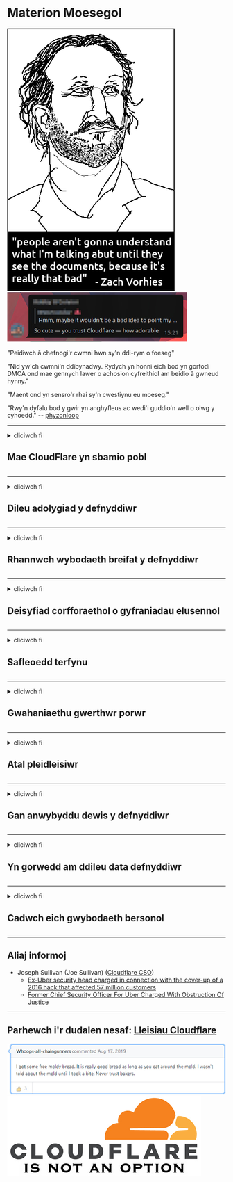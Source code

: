 # Materion Moesegol

![](../image/itsreallythatbad.jpg)
![](../image/telegram/c81238387627b4bfd3dcd60f56d41626.jpg)

"Peidiwch â chefnogi'r cwmni hwn sy'n ddi-rym o foeseg"

"Nid yw'ch cwmni'n ddibynadwy. Rydych yn honni eich bod yn gorfodi DMCA ond mae gennych lawer o achosion cyfreithiol am beidio â gwneud hynny."

"Maent ond yn sensro'r rhai sy'n cwestiynu eu moeseg."

"Rwy'n dyfalu bod y gwir yn anghyfleus ac wedi'i guddio'n well o olwg y cyhoedd."  -- [phyzonloop](https://twitter.com/phyzonloop)


---


<details>
<summary>cliciwch fi

## Mae CloudFlare yn sbamio pobl
</summary>


Mae Cloudflare yn anfon e-byst sbam at ddefnyddwyr nad ydynt yn ddefnyddwyr Cloudflare.

- Dim ond anfon e-byst at danysgrifwyr sydd wedi dewis ymuno
- Pan fydd y defnyddiwr yn dweud "stop", yna stopiwch anfon e-bost

Mae mor syml â hynny. Ond does dim ots gan Cloudflare.
Dywedodd Cloudflare y gall defnyddio eu gwasanaeth atal pob sbamiwr neu ymosodwr.
Sut allwn ni atal Cloudflare heb actifadu Cloudflare?


| 🖼 | 🖼 |
| --- | --- |
| ![](../image/cfspam01.jpg) | ![](../image/cfspam03.jpg) |
| ![](../image/cfspam02.jpg) | ![](../image/cfspambrittany.jpg)<br>![](../image/cfspamtwtr.jpg) |

</details>

---

<details>
<summary>cliciwch fi

## Dileu adolygiad y defnyddiwr
</summary>


Adolygiadau negyddol sensro Cloudflare.
Os ydych chi'n postio testun gwrth-Cloudflare ar Twitter, mae gennych gyfle i gael ateb gan weithiwr Cloudflare gyda neges "Na, nid yw".
Os byddwch yn postio adolygiad negyddol ar unrhyw safle adolygu, byddant yn ceisio ei sensro.


| 🖼 | 🖼 |
| --- | --- |
| ![](../image/cfcenrev_01.jpg)<br>![](../image/cfcenrev_02.jpg) | ![](../image/cfcenrev_03.jpg) |

</details>

---

<details>
<summary>cliciwch fi

## Rhannwch wybodaeth breifat y defnyddiwr
</summary>


Mae gan Cloudflare broblem aflonyddu enfawr.
Mae Cloudflare yn rhannu gwybodaeth bersonol am y rhai sy'n cwyno am wefannau a gynhelir.
Weithiau maen nhw'n gofyn i chi ddarparu'ch gwir ID.
Os nad ydych chi am gael eich aflonyddu, ymosod arnoch chi, swatio neu ladd, mae'n well ichi gadw draw o wefannau Cloudflared.


| 🖼 | 🖼 |
| --- | --- |
| ![](../image/cfdox_what.jpg) | ![](../image/cfdox_swat.jpg) |
| ![](../image/cfdox_kill.jpg) | ![](../image/cfdox_threat.jpg) |
| ![](../image/cfdox_dox.jpg) | ![](../image/cfdox_ex1.jpg)<br>![](../image/cfdox_ex2.jpg) |

</details>

---

<details>
<summary>cliciwch fi

## Deisyfiad corfforaethol o gyfraniadau elusennol
</summary>


Mae CloudFlare yn gofyn am gyfraniadau elusennol.
Mae'n warthus iawn y byddai corfforaeth Americanaidd yn gofyn am elusen ochr yn ochr â sefydliadau dielw sydd ag achosion da.
Os ydych chi'n hoffi blocio pobl neu wastraffu amser pobl eraill, efallai yr hoffech chi archebu rhai pitsas ar gyfer gweithwyr Cloudflare.


![](../image/cfdonate.jpg)

</details>

---

<details>
<summary>cliciwch fi

## Safleoedd terfynu
</summary>


Beth fyddwch chi'n ei wneud os bydd eich gwefan yn mynd i lawr yn sydyn?
Mae adroddiadau bod Cloudflare yn dileu cyfluniad defnyddiwr neu'n stopio gwasanaeth heb unrhyw rybudd, yn dawel.
Rydym yn awgrymu eich bod yn dod o hyd i ddarparwr gwell.

![](../image/cftmnt.jpg)

</details>

---

<details>
<summary>cliciwch fi

## Gwahaniaethu gwerthwr porwr
</summary>


Mae CloudFlare yn rhoi triniaeth ffafriol i'r rhai sy'n defnyddio Firefox wrth roi triniaeth elyniaethus i ddefnyddwyr Porwr nad yw'n Tor-Tor dros Tor.
Mae defnyddwyr Tor o bobl sy'n gwrthod gweithredu javascript di-rydd yn haeddiannol hefyd yn derbyn triniaeth elyniaethus.
Mae'r anghydraddoldeb mynediad hwn yn gam-drin niwtraliaeth rhwydwaith ac yn gamddefnydd o bŵer.

![](../image/browdifftbcx.gif)

- Chwith: Porwr Tor, Dde: Chrome. Yr un cyfeiriad IP.

![](../image/browserdiff.jpg)

- Chwith: Tor Browser Javascript Anabl, Galluogi Cwci
- Dde: Chrome Javascript Enabled, Cookie Disabled

![](../image/cfsiryoublocked.jpg)

- QuteBrowser (mân borwr) heb Tor (Clearnet IP)

| ***Porwr*** | ***Mynediad at driniaeth*** |
| --- | --- |
| Tor Browser (Javascript wedi'i alluogi) | caniateir mynediad |
| Firefox (Javascript wedi'i alluogi) | mynediad wedi'i ddiraddio |
| Chromium (Javascript wedi'i alluogi) | mynediad wedi'i ddiraddio |
| Chromium or Firefox (Javascript anabl) | mynediad wedi ei wrthod |
| Chromium or Firefox (Cwci yn anabl) | mynediad wedi ei wrthod |
| QuteBrowser | mynediad wedi ei wrthod |
| lynx | mynediad wedi ei wrthod |
| w3m | mynediad wedi ei wrthod |
| wget | mynediad wedi ei wrthod |


Beth am ddefnyddio botwm Sain i ddatrys her hawdd?

Oes, mae botwm sain, ond nid yw bob amser yn gweithio dros Tor.
Fe gewch y neges hon pan fyddwch chi'n ei chlicio:

```
Rhowch gynnig arall arni yn nes ymlaen
Efallai bod eich cyfrifiadur neu rwydwaith yn anfon ymholiadau awtomataidd.
Er mwyn amddiffyn ein defnyddwyr, ni allwn brosesu'ch cais ar hyn o bryd.
Am fwy o fanylion ewch i'n tudalen gymorth
```

</details>

---

<details>
<summary>cliciwch fi

## Atal pleidleisiwr
</summary>


Mae pleidleiswyr yn nhaleithiau'r UD yn cofrestru i bleidleisio yn y pen draw trwy wefan ysgrifennydd y wladwriaeth yn nhalaith eu preswylfa.
Mae swyddfeydd ysgrifennydd gwladol a reolir gan Weriniaethwyr yn cymryd rhan mewn atal pleidleiswyr trwy ddirprwyo gwefan ysgrifennydd y wladwriaeth trwy Cloudflare.
Mae triniaeth elyniaethus Cloudflare o ddefnyddwyr Tor, ei safle MITM fel pwynt gwyliadwriaeth byd-eang canolog, a'i rôl niweidiol yn gyffredinol yn gwneud darpar bleidleiswyr yn amharod i gofrestru.
Mae rhyddfrydwyr yn arbennig yn tueddu i gofleidio preifatrwydd.
Mae ffurflenni cofrestru pleidleiswyr yn casglu gwybodaeth sensitif am ogwydd gwleidyddol pleidleisiwr, cyfeiriad corfforol personol, rhif nawdd cymdeithasol, a dyddiad geni.
Mae'r rhan fwyaf o daleithiau ond yn sicrhau bod is-set o'r wybodaeth honno ar gael i'r cyhoedd, ond mae Cloudflare yn gweld yr holl wybodaeth honno pan fydd rhywun yn cofrestru i bleidleisio.

Sylwch nad yw cofrestru papur yn osgoi Cloudflare oherwydd bydd ysgrifennydd gweithwyr staff mewnbynnu data'r wladwriaeth yn debygol o ddefnyddio gwefan Cloudflare i fewnbynnu'r data.

| 🖼 | 🖼 |
| --- | --- |
| ![](../image/cfvotm_01.jpg) | ![](../image/cfvotm_02.jpg) |

- Mae Change.org yn wefan enwog ar gyfer casglu pleidleisiau a gweithredu.
“mae pobl ym mhobman yn cychwyn ymgyrchoedd, yn annog cefnogwyr, ac yn gweithio gyda'r rhai sy'n gwneud penderfyniadau i yrru atebion.”
Yn anffodus, ni all llawer o bobl weld change.org o gwbl oherwydd hidlydd ymosodol Cloudflare.
Maent yn cael eu rhwystro rhag llofnodi'r ddeiseb, gan eu heithrio rhag proses ddemocrataidd.
Mae defnyddio platfform arall heb gymylau fel OpenPetition yn helpu i ddatrys y broblem.

| 🖼 | 🖼 |
| --- | --- |
| ![](../image/changeorgasn.jpg) | ![](../image/changeorgtor.jpg) |

- Mae "Athenian Project" Cloudflare yn cynnig amddiffyniad ar lefel menter am ddim i wefannau etholiadau gwladol a lleol.
Dywedon nhw "gall eu hetholwyr gael gafael ar wybodaeth etholiad a chofrestru pleidleiswyr" ond mae hyn yn gelwydd oherwydd nid yw llawer o bobl yn gallu pori'r wefan o gwbl.

</details>

---

<details>
<summary>cliciwch fi

## Gan anwybyddu dewis y defnyddiwr
</summary>


Os ydych chi'n optio allan o rywbeth, rydych chi'n disgwyl na fyddwch chi'n derbyn unrhyw e-bost amdano.
Mae Cloudflare yn anwybyddu dewis y defnyddiwr ac yn rhannu data â chorfforaethau trydydd parti heb gydsyniad y cwsmer.
Os ydych chi'n defnyddio eu cynllun rhad ac am ddim, weithiau maen nhw'n anfon e-bost atoch yn gofyn am brynu tanysgrifiad misol.

![](../image/cfviopl_tp.jpg)

</details>

---

<details>
<summary>cliciwch fi

## Yn gorwedd am ddileu data defnyddiwr
</summary>


Yn ôl blog y cwsmer cyn-gymylog hwn, mae Cloudflare yn dweud celwydd am ddileu cyfrifon.
Y dyddiau hyn, mae llawer o gwmnïau'n cadw'ch data ar ôl i chi gau neu dynnu'ch cyfrif.
Mae'r rhan fwyaf o gwmnïau da yn sôn amdano yn eu polisi preifatrwydd.
Cloudflare? Na.

```
2019-08-05 Anfonodd CloudFlare gadarnhad ataf eu bod wedi dileu fy nghyfrif.
2019-10-02 Derbyniais e-bost gan CloudFlare "oherwydd fy mod i'n gwsmer"
```

Nid oedd Cloudflare yn gwybod am y gair "remove".
Os caiff ei ddileu mewn gwirionedd, pam cafodd y cyn-gwsmer hwn e-bost?
Soniodd hefyd nad yw polisi preifatrwydd Cloudflare yn sôn amdano.

```
Nid yw eu polisi preifatrwydd newydd yn crybwyll cadw data am flwyddyn.
```

![](../image/cfviopl_notdel.jpg)

Sut allwch chi ymddiried yn Cloudflare os yw eu polisi preifatrwydd yn LIE?

</details>

---

<details>
<summary>cliciwch fi

## Cadwch eich gwybodaeth bersonol
</summary>


Mae dileu cyfrif Cloudflare yn lefel galed.

```
Cyflwyno tocyn cymorth gan ddefnyddio'r categori "Cyfrif",
a gofyn am ddileu cyfrif yn y corff negeseuon.
Rhaid i chi beidio â chael unrhyw barthau na chardiau credyd ynghlwm â'ch cyfrif cyn gofyn am gael eu dileu.
```

Byddwch yn derbyn yr e-bost cadarnhau hwn.

![](../image/cf_deleteandkeep.jpg)

"Rydym wedi dechrau prosesu'ch cais dileu" ond "Byddwn yn parhau i storio'ch gwybodaeth bersonol".

Allwch chi "ymddiried" yn hyn?

</details>

---

## Aliaj informoj

- Joseph Sullivan (Joe Sullivan) ([Cloudflare CSO](https://twitter.com/eastdakota/status/1296522269313785862))
  - [Ex-Uber security head charged in connection with the cover-up of a 2016 hack that affected 57 million customers](https://www.businessinsider.com/uber-data-hack-security-head-joe-sullivan-charged-cover-up-2020-8)
  - [Former Chief Security Officer For Uber Charged With Obstruction Of Justice](https://www.justice.gov/usao-ndca/pr/former-chief-security-officer-uber-charged-obstruction-justice)


---

## Parhewch i'r dudalen nesaf:   [Lleisiau Cloudflare](../PEOPLE.md)

![](../image/freemoldybread.jpg)
![](../image/cfisnotanoption.jpg)
